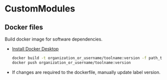 # CustomModules
## Docker files
Build docker image for software dependencies. 
- [Install Docker Desktop](https://docs.docker.com/desktop/mac/apple-silicon/)
    ```bash
    docker build -t organization_or_username/toolname:version -f path_to_dockerfile
    docker push organization_or_username/toolname:version
    ```
- If changes are required to the dockerfile, manually update label version.